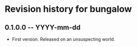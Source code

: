 # Revision history for bungalow

## 0.1.0.0 -- YYYY-mm-dd

* First version. Released on an unsuspecting world.
